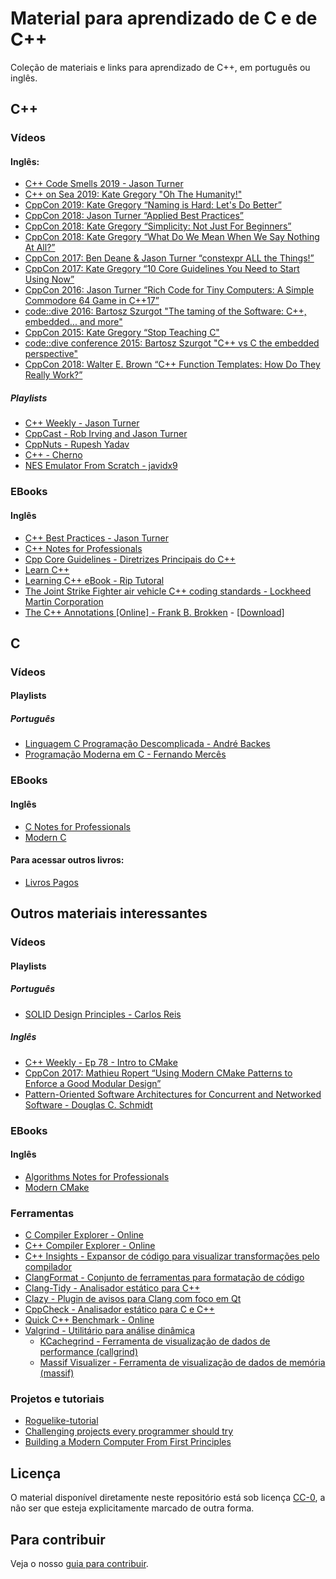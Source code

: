 Material para aprendizado de C e de C++
=======================================

Coleção de materiais e links para aprendizado de C++, em português ou inglês.

C++
---

### Vídeos

#### Inglês:

- [C++ Code Smells 2019 - Jason Turner](https://www.youtube.com/watch?v=nqfgOCU_Do4)
- [C++ on Sea 2019: Kate Gregory "Oh The Humanity!"](https://www.youtube.com/watch?v=SzoquBerhUc)
- [CppCon 2019: Kate Gregory “Naming is Hard: Let's Do Better”](https://www.youtube.com/watch?v=MBRoCdtZOYg)
- [CppCon 2018: Jason Turner “Applied Best Practices”](https://www.youtube.com/watch?v=DHOlsEd0eDE)
- [CppCon 2018: Kate Gregory “Simplicity: Not Just For Beginners”](https://www.youtube.com/watch?v=n0Ak6xtVXno)
- [CppCon 2018: Kate Gregory “What Do We Mean When We Say Nothing At All?”](https://www.youtube.com/watch?v=kYVxGyido9g)
- [CppCon 2017: Ben Deane & Jason Turner “constexpr ALL the Things!”](https://www.youtube.com/watch?v=PJwd4JLYJJY)
- [CppCon 2017: Kate Gregory “10 Core Guidelines You Need to Start Using Now”](https://www.youtube.com/watch?v=XkDEzfpdcSg)
- [CppCon 2016: Jason Turner “Rich Code for Tiny Computers: A Simple Commodore 64 Game in C++17”](https://www.youtube.com/watch?v=zBkNBP00wJE)
- [code::dive 2016: Bartosz Szurgot "The taming of the Software: C++, embedded... and more"](https://www.youtube.com/watch?v=zBkNBP00wJE)
- [CppCon 2015: Kate Gregory “Stop Teaching C"](https://www.youtube.com/watch?v=YnWhqhNdYyk)
- [code::dive conference 2015: Bartosz Szurgot "C++ vs C the embedded perspective"](https://www.youtube.com/watch?v=PDSvjwJ2M80&feature=youtu.be)
- [CppCon 2018: Walter E. Brown “C++ Function Templates: How Do They Really Work?”](https://www.youtube.com/watch?v=NIDEjY5ywqU)

##### Playlists

- [C++ Weekly - Jason Turner](https://www.youtube.com/playlist?list=PLs3KjaCtOwSZ2tbuV1hx8Xz-rFZTan2J1)
- [CppCast - Rob Irving and Jason Turner](https://www.youtube.com/channel/UCuCjADS4u3uJDTqUaG0H9dA/playlists)
- [CppNuts - Rupesh Yadav](https://www.youtube.com/user/MrRupeshyadav/playlists)
- [C++ - Cherno](https://www.youtube.com/playlist?list=PLlrATfBNZ98dudnM48yfGUldqGD0S4FFb)
- [NES Emulator From Scratch - javidx9](https://www.youtube.com/watch?v=nViZg02IMQo&list=PLrOv9FMX8xJHqMvSGB_9G9nZZ_4IgteYf)

### EBooks

#### Inglês

- [C++ Best Practices - Jason Turner](https://legacy.gitbook.com/download/pdf/book/lefticus/cpp-best-practices)
- [C++ Notes for Professionals](https://books.goalkicker.com/CPlusPlusBook/)
- [Cpp Core Guidelines - Diretrizes Principais do C++](http://isocpp.github.io/CppCoreGuidelines/CppCoreGuidelines)
- [Learn C++](https://www.learncpp.com/)
- [Learning C++ eBook - Rip Tutoral](https://riptutorial.com/ebook/cplusplus)
- [The Joint Strike Fighter air vehicle C++ coding standards - Lockheed Martin Corporation](http://www.stroustrup.com/JSF-AV-rules.pdf)
- [The C++ Annotations [Online] - Frank B. Brokken](http://www.icce.rug.nl/documents/cplusplus/) - [[Download]](https://gitlab.com/fbb-git/cppannotations-zip)



C
-

### Vídeos

#### Playlists

##### Português

- [Linguagem C Programação Descomplicada - André Backes](https://www.youtube.com/user/progdescomplicada/playlists)
- [Programação Moderna em C - Fernando Mercês](https://www.youtube.com/playlist?list=PLIfZMtpPYFP5qaS2RFQxcNVkmJLGQwyKE)

### EBooks

#### Inglês

- [C Notes for Professionals](https://books.goalkicker.com/CBook/)
- [Modern C](https://modernc.gforge.inria.fr/)

#### Para acessar outros livros:

- [Livros Pagos](livros.md)

Outros materiais interessantes
------------------------------

### Vídeos

#### Playlists

##### Português

- [SOLID Design Principles - Carlos Reis](https://www.youtube.com/playlist?list=PLboKtxk1EpigdaiaKOv9Y4YpZdzEkNJcW)

##### Inglês

- [C++ Weekly - Ep 78 - Intro to CMake](https://www.youtube.com/watch?v=HPMvU64RUTY)
- [CppCon 2017: Mathieu Ropert “Using Modern CMake Patterns to Enforce a Good Modular Design”](https://www.youtube.com/watch?v=eC9-iRN2b04)
- [Pattern-Oriented Software Architectures for Concurrent and Networked Software - Douglas C. Schmidt](https://www.youtube.com/playlist?list=PLZ9NgFYEMxp6CHE-QQ040tlDILNcBqJnc)

### EBooks

#### Inglês

- [Algorithms Notes for Professionals](https://books.goalkicker.com/AlgorithmsBook/)
- [Modern CMake](http://cliutils.gitlab.io/modern-cmake/)

### Ferramentas

- [C Compiler Explorer - Online](https://c.godbolt.org/)
- [C++ Compiler Explorer - Online](https://godbolt.org/)
- [C++ Insights - Expansor de código para visualizar transformações pelo compilador](https://cppinsights.io/)
- [ClangFormat - Conjunto de ferramentas para formatação de código](https://clang.llvm.org/docs/ClangFormat.html)
- [Clang-Tidy - Analisador estático para C++](https://clang.llvm.org/extra/clang-tidy/)
- [Clazy - Plugin de avisos para Clang com foco em Qt](https://kde.org/applications/development/org.kde.clazy)
- [CppCheck - Analisador estático para C e C++](http://cppcheck.sourceforge.net/)
- [Quick C++ Benchmark - Online](http://quick-bench.com/)
- [Valgrind - Utilitário para análise dinâmica](https://valgrind.org/)
    - [KCachegrind - Ferramenta de visualização de dados de performance (callgrind)](https://kde.org/applications/development/org.kde.kcachegrind)
    - [Massif Visualizer - Ferramenta de visualização de dados de memória (massif)](https://kde.org/applications/development/org.kde.massif-visualizer)

### Projetos e tutoriais

- [Roguelike-tutorial](https://rtut.burkey.co/00.html)
- [Challenging projects every programmer should try](https://www.nand2tetris.org/book)
- [Building a Modern Computer From First Principles](http://web.eecs.utk.edu/~azh/blog/challengingprojects.html)


Licença
-------

O material disponível diretamente neste repositório está sob licença
[CC-0](LICENSE), a não ser que esteja explicitamente marcado de outra forma.


Para contribuir
---------------

Veja o nosso [guia para contribuir](CONTRIBUTING.md).
